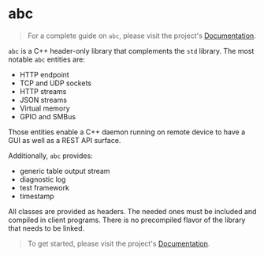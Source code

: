 # abc
> For a complete guide on `abc`, please visit the project's [Documentation](doc/README.md).

`abc` is a C++ header-only library that complements the `std` library. The most notable `abc` entities are:
- HTTP endpoint
- TCP and UDP sockets
- HTTP streams
- JSON streams
- Virtual memory
- GPIO and SMBus

Those entities enable a C++ daemon running on remote device to have a GUI as well as a REST API surface.

Additionally, `abc` provides:
- generic table output stream
- diagnostic log
- test framework
- timestamp

All classes are provided as headers.
The needed ones must be included and compiled in client programs.
There is no precompiled flavor of the library that needs to be linked.

> To get started, please visit the project's [Documentation](doc).
